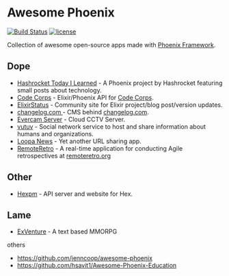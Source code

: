 # Awesome Phoenix
[![Build Status](https://travis-ci.org/droptheplot/awesome-phoenix.svg?branch=master)](https://travis-ci.org/droptheplot/awesome-phoenix)
[![license](https://img.shields.io/github/license/mashape/apistatus.svg)]()

Collection of awesome open-source apps made with [Phoenix Framework](http://phoenixframework.org).

## Dope

* [Hashrocket Today I Learned](https://github.com/hashrocket/tilex) - A Phoenix project by Hashrocket featuring small posts about technology.
* [Code Corps](https://github.com/code-corps/code-corps-api) - Elixir/Phoenix API for [Code Corps](https://www.codecorps.org).
* [ElixirStatus](https://github.com/rrrene/elixirstatus-web) - Community site for Elixir project/blog post/version updates.
* [changelog.com ](https://github.com/thechangelog/changelog.com) - CMS behind [changelog.com](https://changelog.com/).
* [Evercam Server](https://github.com/evercam/evercam-server) - Cloud CCTV Server.
* [vutuv](https://github.com/vutuv/vutuv) - Social network service to host and share information about humans and organizations.
* [Loopa News](https://github.com/Angarsk8/Loopa-News) - Yet another URL sharing app.
* [RemoteRetro](https://github.com/stride-nyc/remote_retro) - A real-time application for conducting Agile retrospectives at [remoteretro.org](https://remoteretro.org)

<!--
* [Phoenix Trello](https://github.com/bigardone/phoenix-trello) - A Trello replica done with Elixir, Phoenix Framework, Webpack, React and Redux.
* [Loaded Bike](https://github.com/GBH/loaded.bike)- An app for exploring and sharing bicycle touring routes
* [ExChat](https://github.com/tony612/exchat) - A Slack-like app by Elixir, Phoenix & React (redux)
* [ExMoney](https://github.com/gaynetdinov/ex_money) - A personal finance app
* [Startup Job](https://github.com/tsurupin/job_search) - An app to search startup jobs scraped from websites
* [EphemeralShare](https://github.com/zabirauf/ephemeral_share) - A file sharing web app using RTC, React and Phoenix
* [Leather](https://github.com/nicksergeant/leather) - A modern money management app.
* [Coincoin](https://github.com/robinmonjo/coincoin) - Blockchain based cryptocurrency proof-of-concept.
-->

## Other
* [Hexpm](https://github.com/hexpm/hexpm) - API server and website for Hex.

## Lame
* [ExVenture](https://github.com/oestrich/ex_venture) - A text based MMORPG

others

* https://github.com/jenncoop/awesome-phoenix
* https://github.com/hsavit1/Awesome-Phoenix-Education



